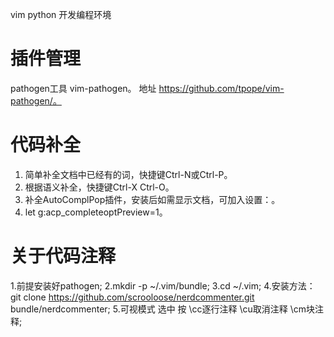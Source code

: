 vim python 开发编程环境

插件管理
========
pathogen工具 vim-pathogen。
地址 https://github.com/tpope/vim-pathogen/。

代码补全
========
1. 简单补全文档中已经有的词，快捷键Ctrl-N或Ctrl-P。
2. 根据语义补全，快捷键Ctrl-X Ctrl-O。
3. 补全AutoComplPop插件，安装后如需显示文档，可加入设置：。
4. let g:acp_completeoptPreview=1。

关于代码注释
============

1.前提安装好pathogen;
2.mkdir -p ~/.vim/bundle;
3.cd ~/.vim;
4.安装方法： git clone https://github.com/scrooloose/nerdcommenter.git bundle/nerdcommenter;
5.可视模式 选中 按 \cc逐行注释 \cu取消注释 \cm块注释;


